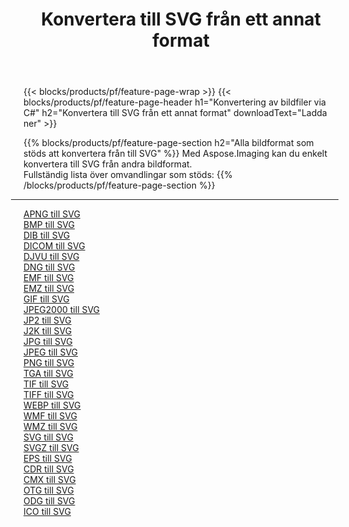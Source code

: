 ﻿---
title: Konvertera till SVG från ett annat format 
weight: 3920
url: /sv/net/conversion/to/svg 
lang: sv
langdirlevel: 2
locales: zh-hans,ja,it,ru,de,es,fr,nl,id,lt,pl,pt,vi,tr,ko,zh-hant,ar,hi,th,sv,cs,uk,he
description: Med Aspose.Imaging kan du enkelt konvertera till SVG från andra format
---

{{< blocks/products/pf/feature-page-wrap >}}
{{< blocks/products/pf/feature-page-header h1="Konvertering av bildfiler via C#" h2="Konvertera till SVG från ett annat format" downloadText="Ladda ner" >}}


{{% blocks/products/pf/feature-page-section  h2="Alla bildformat som stöds att konvertera från till SVG" %}}
Med Aspose.Imaging kan du enkelt konvertera till SVG från andra bildformat.
<br/>
Fullständig lista över omvandlingar som stöds:
{{% /blocks/products/pf/feature-page-section %}}
<div class="container-fluid productfamilypage bg-gray">
    <div class="convertypes bg-gray agp-content section">
        <div class="container">
		<hr style="margin-left:-20px;"/>
		<div class="row other-converters">
		    <div class='col-md-2 other-converter remove-lp remove-rp'><a href="/imaging/sv/net/conversion/apng-to-svg" >APNG till SVG</a></div>
<div class='col-md-2 other-converter remove-lp remove-rp'><a href="/imaging/sv/net/conversion/bmp-to-svg" >BMP till SVG</a></div>
<div class='col-md-2 other-converter remove-lp remove-rp'><a href="/imaging/sv/net/conversion/dib-to-svg" >DIB till SVG</a></div>
<div class='col-md-2 other-converter remove-lp remove-rp'><a href="/imaging/sv/net/conversion/dicom-to-svg" >DICOM till SVG</a></div>
<div class='col-md-2 other-converter remove-lp remove-rp'><a href="/imaging/sv/net/conversion/djvu-to-svg" >DJVU till SVG</a></div>
<div class='col-md-2 other-converter remove-lp remove-rp'><a href="/imaging/sv/net/conversion/dng-to-svg" >DNG till SVG</a></div>
<div class='col-md-2 other-converter remove-lp remove-rp'><a href="/imaging/sv/net/conversion/emf-to-svg" >EMF till SVG</a></div>
<div class='col-md-2 other-converter remove-lp remove-rp'><a href="/imaging/sv/net/conversion/emz-to-svg" >EMZ till SVG</a></div>
<div class='col-md-2 other-converter remove-lp remove-rp'><a href="/imaging/sv/net/conversion/gif-to-svg" >GIF till SVG</a></div>
<div class='col-md-2 other-converter remove-lp remove-rp'><a href="/imaging/sv/net/conversion/jpeg2000-to-svg" >JPEG2000 till SVG</a></div>
<div class='col-md-2 other-converter remove-lp remove-rp'><a href="/imaging/sv/net/conversion/jp2-to-svg" >JP2 till SVG</a></div>
<div class='col-md-2 other-converter remove-lp remove-rp'><a href="/imaging/sv/net/conversion/j2k-to-svg" >J2K till SVG</a></div>
<div class='col-md-2 other-converter remove-lp remove-rp'><a href="/imaging/sv/net/conversion/jpg-to-svg" >JPG till SVG</a></div>
<div class='col-md-2 other-converter remove-lp remove-rp'><a href="/imaging/sv/net/conversion/jpeg-to-svg" >JPEG till SVG</a></div>
<div class='col-md-2 other-converter remove-lp remove-rp'><a href="/imaging/sv/net/conversion/png-to-svg" >PNG till SVG</a></div>
<div class='col-md-2 other-converter remove-lp remove-rp'><a href="/imaging/sv/net/conversion/tga-to-svg" >TGA till SVG</a></div>
<div class='col-md-2 other-converter remove-lp remove-rp'><a href="/imaging/sv/net/conversion/tif-to-svg" >TIF till SVG</a></div>
<div class='col-md-2 other-converter remove-lp remove-rp'><a href="/imaging/sv/net/conversion/tiff-to-svg" >TIFF till SVG</a></div>
<div class='col-md-2 other-converter remove-lp remove-rp'><a href="/imaging/sv/net/conversion/webp-to-svg" >WEBP till SVG</a></div>
<div class='col-md-2 other-converter remove-lp remove-rp'><a href="/imaging/sv/net/conversion/wmf-to-svg" >WMF till SVG</a></div>
<div class='col-md-2 other-converter remove-lp remove-rp'><a href="/imaging/sv/net/conversion/wmz-to-svg" >WMZ till SVG</a></div>
<div class='col-md-2 other-converter remove-lp remove-rp'><a href="/imaging/sv/net/conversion/svg-to-svg" >SVG till SVG</a></div>
<div class='col-md-2 other-converter remove-lp remove-rp'><a href="/imaging/sv/net/conversion/svgz-to-svg" >SVGZ till SVG</a></div>
<div class='col-md-2 other-converter remove-lp remove-rp'><a href="/imaging/sv/net/conversion/eps-to-svg" >EPS till SVG</a></div>
<div class='col-md-2 other-converter remove-lp remove-rp'><a href="/imaging/sv/net/conversion/cdr-to-svg" >CDR till SVG</a></div>
<div class='col-md-2 other-converter remove-lp remove-rp'><a href="/imaging/sv/net/conversion/cmx-to-svg" >CMX till SVG</a></div>
<div class='col-md-2 other-converter remove-lp remove-rp'><a href="/imaging/sv/net/conversion/otg-to-svg" >OTG till SVG</a></div>
<div class='col-md-2 other-converter remove-lp remove-rp'><a href="/imaging/sv/net/conversion/odg-to-svg" >ODG till SVG</a></div>
<div class='col-md-2 other-converter remove-lp remove-rp'><a href="/imaging/sv/net/conversion/ico-to-svg" >ICO till SVG</a></div>
                </div>
        </div>
    </div>
</div>
<br/>

